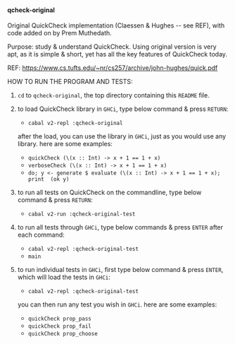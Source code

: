 #### qcheck-original

Original QuickCheck implementation (Claessen & Hughes -- see REF), with code 
added on by Prem Muthedath.

Purpose: study & understand QuickCheck. Using original version is very apt, as 
it is simple & short, yet has all the key features of QuickCheck today.

REF: https://www.cs.tufts.edu/~nr/cs257/archive/john-hughes/quick.pdf

HOW TO RUN THE PROGRAM AND TESTS:
  1. `cd` to `qcheck-original`, the top directory containing this `README` file.
  2. to load QuickCheck library in `GHCi`, type below command & press `RETURN`:
        - `cabal v2-repl :qcheck-original`

     after the load, you can use the library in `GHCi`, just as you would use 
     any library. here are some examples:
        - `quickCheck (\(x :: Int) -> x + 1 == 1 + x)`
        - `verboseCheck (\(x :: Int) -> x + 1 == 1 + x)`
        - `do; y <- generate $ evaluate (\(x :: Int) -> x + 1 == 1 + x); print 
          (ok y)`
  3. to run all tests on QuickCheck on the commandline, type below command & 
     press `RETURN`:
        - `cabal v2-run :qcheck-original-test`
  4. to run all tests through `GHCi`, type below commands & press `ENTER` after 
     each command:
        - `cabal v2-repl :qcheck-original-test`
        - `main`
  5. to run individual tests in `GHCi`, first type below command & press 
     `ENTER`, which will load the tests in `GHCi`:
        - `cabal v2-repl :qcheck-original-test`

     you can then run any test you wish in `GHCi`.  here are some examples:
        - `quickCheck prop_pass`
        - `quickCheck prop_fail`
        - `quickCheck prop_choose`


